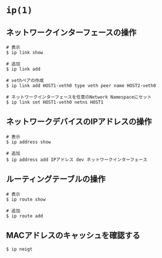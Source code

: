 # `ip(1)`

## ネットワークインターフェースの操作

```
# 表示
$ ip link show

# 追加
$ ip link add

# vethペアの作成
$ ip link add HOST1-veth0 type veth peer name HOST2-veth0

# ネットワークインターフェースを任意のNetwork Namespaceにセット
$ ip link set HOST1-veth0 netns HOST1
```

## ネットワークデバイスのIPアドレスの操作
```
# 表示
$ ip address show

# 追加
$ ip address add IPアドレス dev ネットワークインターフェース
```

## ルーティングテーブルの操作
```
# 表示
$ ip route show

# 追加
$ ip route add
```

## MACアドレスのキャッシュを確認する
```
$ ip neigt
```
